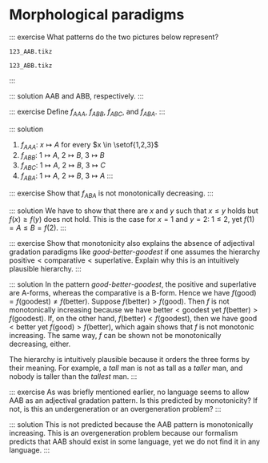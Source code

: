 # Morphological paradigms

::: exercise
What patterns do the two pictures below represent?

~~~ {.include-tikz size=mid}
123_AAB.tikz
~~~

~~~ {.include-tikz size=mid}
123_ABB.tikz
~~~
:::

::: solution
AAB and ABB, respectively.
:::

::: exercise
Define
$f_{AAA}$,
$f_{ABB}$,
$f_{ABC}$,
and
$f_{ABA}$.
:::

::: solution
1. $f_{AAA}$: $x \mapsto A$ for every $x \in \setof{1,2,3}$
1. $f_{ABB}$: $1 \mapsto A$, $2 \mapsto B$, $3 \mapsto B$
1. $f_{ABC}$: $1 \mapsto A$, $2 \mapsto B$, $3 \mapsto C$
1. $f_{ABA}$: $1 \mapsto A$, $2 \mapsto B$, $3 \mapsto A$
:::

::: exercise
Show that $f_{ABA}$ is not monotonically decreasing.
:::

::: solution
We have to show that there are $x$ and $y$ such that $x \leq y$ holds but $f(x) \geq f(y)$ does not hold.
This is the case for $x = 1$ and $y = 2$:
$1 \leq 2$, yet $f(1) = A \leq B = f(2)$.
:::

::: exercise
Show that monotonicity also explains the absence of adjectival gradation paradigms like
*good*-*better*-*goodest*
if one assumes the hierarchy $\text{positive} < \text{comparative} < \text{superlative}$.
Explain why this is an intuitively plausible hierarchy.
:::


::: solution
In the pattern *good*-*better*-*goodest*, the positive and superlative are A-forms, whereas the comparative is a B-form.
Hence we have $f(\text{good}) = f(\text{goodest}) \neq f(\text{better})$.
Suppose $f(\text{better}) > f(\text{good})$.
Then $f$ is not monotonically increasing because we have $\text{better} < \text{goodest}$ yet $f(\text{better}) > f(\text{goodest})$.
If, on the other hand, $f(\text{better}) < f(\text{goodest})$, then we have $\text{good} < \text{better}$ yet $f(\text{good}) > f(\text{better})$, which again shows that $f$ is not monotonic increasing.
The same way, $f$ can be shown not be monotonically decreasing, either.

The hierarchy is intuitively plausible because it orders the three forms by their meaning.
For example, a *tall* man is not as tall as a *taller* man, and nobody is taller than the *tallest* man.
:::

::: exercise
As was briefly mentioned earlier, no language seems to allow AAB as an adjectival gradation pattern.
Is this predicted by monotonicity?
If not, is this an undergeneration or an overgeneration problem?
:::

::: solution
This is not predicted because the AAB pattern is monotonically increasing.
This is an overgeneration problem because our formalism predicts that AAB should exist in some language, yet we do not find it in any language.
:::
